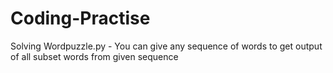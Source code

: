 # Coding-Practise

Solving Wordpuzzle.py - You can give any sequence of words to get output of all subset words from given sequence
